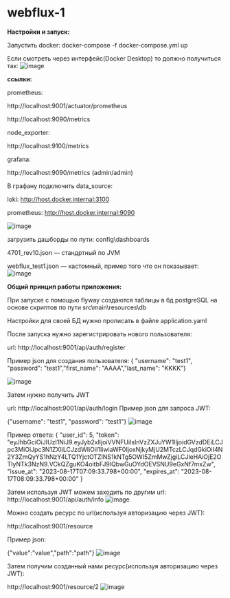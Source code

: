 # webflux-1
**Настройки и запуск:**

Запустить docker:  docker-compose -f docker-compose.yml up

Если смотреть через интерфейс(Docker Desktop) то должно получиться так:
![image](https://github.com/Knouton/webflux-1/assets/19289934/a4289efc-8e2c-47b4-908d-d395c45cdd9d)

**ссылки:**

prometheus:

http://localhost:9001/actuator/prometheus

http://localhost:9090/metrics

node_exporter:

http://localhost:9100/metrics

grafana:

http://localhost:9090/metrics (admin/admin)

В графану подключить data_source:

loki: http://host.docker.internal:3100

prometheus: http://host.docker.internal:9090

![image](https://github.com/Knouton/webflux-1/assets/19289934/bb8528da-ea66-4321-b233-c259b22b872a)


загрузить дашборды по пути: config\dashboards

4701_rev10.json — стандртный по JVM

webflux_test1.json — кастомный, пример того что он показывает:
![image](https://github.com/Knouton/webflux-1/assets/19289934/1260e4a1-6389-4b24-bfab-14faa2daf307)



**Общий принцип работы приложения:**

При запуске с помощью flyway создаются таблицы в бд postgreSQL на основе скриптов по пути src\main\resources\db

Настройки для своей БД нужно прописать в файле application.yaml

После запуска нужно зарегистрировать нового пользователя:

url: http://localhost:9001/api/auth/register

Пример json для создания пользователя: 
{ "username": "test1", "password": "test1","first_name": "AAAA","last_name": "KKKK"}

![image](https://github.com/Knouton/webflux-1/assets/19289934/d178c165-3551-4e6b-8e83-e2385a28f1d0)

Затем нужно получить JWT 

url: http://localhost:9001/api/auth/login
Пример json для запроса JWT: 

{"username": "test1", "password": "test1"}
![image](https://github.com/Knouton/webflux-1/assets/19289934/2a864b3c-e84f-48d6-a7a9-ca836d95b959)

Пример ответа:
{
    "user_id": 5,
    "token": "eyJhbGciOiJIUzI1NiJ9.eyJyb2xlIjoiVVNFUiIsInVzZXJuYW1lIjoidGVzdDEiLCJpc3MiOiJpc3N1ZXIiLCJzdWIiOiI1IiwiaWF0IjoxNjkyMjU2MTczLCJqdGkiOiI4N2Y3ZmQyYS1hNzY4LTQ1YjctOTZlNS1kNTg5OWI5ZmMwZjgiLCJleHAiOjE2OTIyNTk3NzN9.VCkQZguKO4oitbFJ9lQbwGuOYdOEVSNU9eGxNf7mxZw",
    "issue_at": "2023-08-17T07:09:33.798+00:00",
    "expires_at": "2023-08-17T08:09:33.798+00:00"
}

Затем используя JWT можем заходить по другим url:
http://localhost:9001/api/auth/info
![image](https://github.com/Knouton/webflux-1/assets/19289934/4a18bc50-8ed5-4e29-bae5-6ba2e7c9c95b)

Можно создать ресурс по url(используя авторизацию через JWT):

http://localhost:9001/resource

Пример json:

{"value":"value","path":"path"}
![image](https://github.com/Knouton/webflux-1/assets/19289934/dd12888a-f14a-40be-aefc-dedc1588d7de)

Затем получим созданный нами ресурс(используя авторизацию через JWT):

http://localhost:9001/resource/2
![image](https://github.com/Knouton/webflux-1/assets/19289934/fecd303d-bb38-4200-863d-f3293ccc9986)

